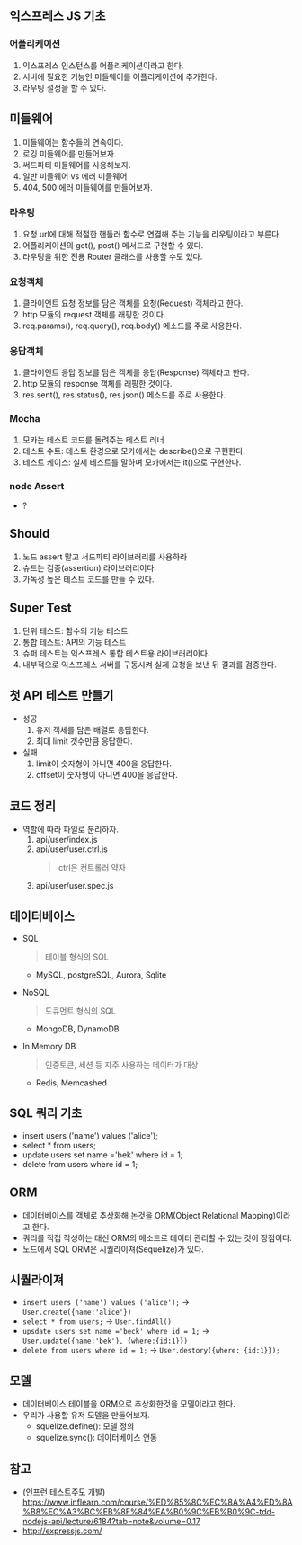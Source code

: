 ## 익스프레스 JS 기초

### 어플리케이션

1.  익스프레스 인스턴스를 어플리케이션이라고 한다.
2.  서버에 필요한 기능인 미들웨어를 어플리케이션에 추가한다.
3.  라우팅 설정을 할 수 있다.

## 미들웨어

1. 미들웨어는 함수들의 연속이다.
2. 로깅 미들웨어를 만들어보자.
3. 써드파티 미들웨어를 사용해보자.
4. 일반 미들웨어 vs 에러 미들웨어
5. 404, 500 에러 미들웨어를 만들어보자.

### 라우팅

1. 요청 url에 대해 적절한 핸들러 함수로 연결해 주는 기능을 라우팅이라고 부른다.
2. 어플리케이션의 get(), post() 메서드로 구현할 수 있다.
3. 라우팅을 위한 전용 Router 클래스를 사용할 수도 있다.

### 요청객체

1. 클라이언트 요청 정보를 담은 객체를 요청(Request) 객체라고 한다.
2. http 모듈의 request 객체를 래핑한 것이다.
3. req.params(), req.query(), req.body() 메소드를 주로 사용한다.

### 응답객체

1. 클라이언트 응답 정보를 담은 객체를 응답(Response) 객체라고 한다.
2. http 모듈의 response 객체를 래핑한 것이다.
3. res.sent(), res.status(), res.json() 메소드를 주로 사용한다.

### Mocha

1. 모카는 테스트 코드를 돌려주는 테스트 러너
2. 테스트 수트: 테스트 환경으로 모카에서는 describe()으로 구현한다.
3. 테스트 케이스: 실제 테스트를 말하며 모카에서는 it()으로 구현한다.

### node Assert

-   ?

## Should

1. 노드 assert 말고 서드파티 라이브러리를 사용하라
2. 슈드는 검증(assertion) 라이브러리이다.
3. 가독성 높은 테스트 코드를 만들 수 있다.

## Super Test

1. 단위 테스트: 함수의 기능 테스트
2. 통합 테스트: API의 기능 테스트
3. 슈퍼 테스트는 익스프레스 통합 테스트용 라이브러리이다.
4. 내부적으로 익스프레스 서버를 구동시켜 실제 요청을 보낸 뒤 결과를 검증한다.

## 첫 API 테스트 만들기

-   성공
    1. 유저 객체를 담은 배열로 응답한다.
    2. 최대 limit 갯수만큼 응답한다.
-   실패
    1. limit이 숫자형이 아니면 400을 응답한다.
    2. offset이 숫자형이 아니면 400을 응답한다.

## 코드 정리

-   역할에 따라 파일로 분리하자.
    1. api/user/index.js
    2. api/user/user.ctrl.js
        > ctrl은 컨트롤러 약자
    3. api/user/user.spec.js

## 데이터베이스

-   SQL

    > 테이블 형식의 SQL

    -   MySQL, postgreSQL, Aurora, Sqlite

-   NoSQL

    > 도큐먼트 형식의 SQL

    -   MongoDB, DynamoDB

-   In Memory DB
    > 인증토큰, 세션 등 자주 사용하는 데이터가 대상
    -   Redis, Memcashed

## SQL 쿼리 기초

-   insert users ('name') values ('alice');
-   select \* from users;
-   update users set name ='bek' where id = 1;
-   delete from users where id = 1;

## ORM

-   데이터베이스를 객체로 추상화해 논것을 ORM(Object Relational Mapping)이라고 한다.
-   쿼리를 직접 작성하는 대신 ORM의 메소드로 데이터 관리할 수 있는 것이 장점이다.
-   노드에서 SQL ORM은 시퀄라이져(Sequelize)가 있다.

## 시퀄라이져

-   `insert users ('name') values ('alice');` -> `User.create({name:'alice'})`
-   `select * from users;` -> `User.findAll()`
-   `upsdate users set name ='beck' where id = 1;` -> `User.update({name:'bek'}, {where:{id:1}})`
-   `delete from users where id = 1;` -> `User.destory({where: {id:1}});`

## 모델

-   데이터베이스 테이블을 ORM으로 추상화한것을 모델이라고 한다.
-   우리가 사용할 유저 모델을 만들어보자.
    -   squelize.define(): 모델 정의
    -   squelize.sync(): 데이터베이스 연동

## 참고

-   (인프런 테스트주도 개발) https://www.inflearn.com/course/%ED%85%8C%EC%8A%A4%ED%8A%B8%EC%A3%BC%EB%8F%84%EA%B0%9C%EB%B0%9C-tdd-nodejs-api/lecture/6184?tab=note&volume=0.17
-   http://expressjs.com/

